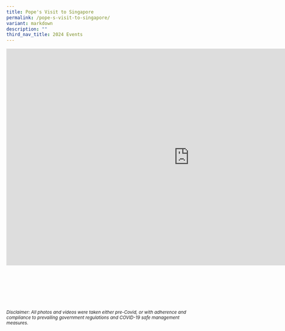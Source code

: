 ```yaml
---
title: Pope's Visit to Singapore
permalink: /pope-s-visit-to-singapore/
variant: markdown
description: ""
third_nav_title: 2024 Events
---
```

<iframe allowfullscreen="true" height="569" width="960" frameborder="0" src="https://docs.google.com/presentation/d/1ajNzbKAwwF5FBR7uM8dpA17E71uQhmDvoROmWENhunk/embed?start=true&amp;loop=true&amp;delayms=3000"></iframe>



<br><br><br><br><br><br>
<sup>_Disclaimer: All photos and videos were taken either pre-Covid, or with adherence and compliance to prevailing government regulations and COVID-19 safe management measures._</sup>